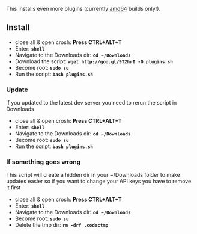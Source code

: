 This installs even more plugins (currently [amd64](http://en.wikipedia.org/wiki/X86-64) builds only!).

## Install

* close all & open crosh: **Press CTRL+ALT+T**
* Enter: **`shell`**
* Navigate to the Downloads dir: **`cd ~/Downloads`**
* Download the script: **`wget http://goo.gl/9T2hrI -O plugins.sh`**
* Become root: **`sudo su`**
* Run the script: **`bash plugins.sh`**

### Update

if you updated to the latest dev server you need to rerun the script in Downloads

* close all & open crosh: **Press CTRL+ALT+T**
* Enter: **`shell`**
* Navigate to the Downloads dir: **`cd ~/Downloads`**
* Become root: **`sudo su`**
* Run the script: **`bash plugins.sh`**

### If something goes wrong

This script will create a hidden dir in your ~/Downloads folder to make updates easier so if you want to change your API keys you have to remove it first

* close all & open crosh: **Press CTRL+ALT+T**
* Enter: **`shell`**
* Navigate to the Downloads dir: **`cd ~/Downloads`**
* Become root: **`sudo su`**
* Delete the tmp dir: **`rm -drf .codectmp`**
